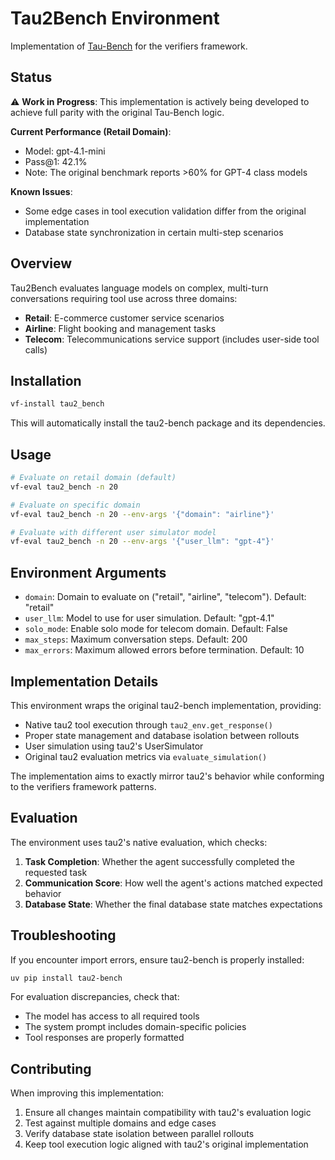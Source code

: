 # Tau2Bench Environment

Implementation of [Tau-Bench](https://github.com/sierra-research/tau2-bench) for the verifiers framework.

## Status

⚠️ **Work in Progress**: This implementation is actively being developed to achieve full parity with the original Tau-Bench logic.

**Current Performance (Retail Domain)**:
- Model: gpt-4.1-mini
- Pass@1: 42.1%
- Note: The original benchmark reports >60% for GPT-4 class models

**Known Issues**:
- Some edge cases in tool execution validation differ from the original implementation
- Database state synchronization in certain multi-step scenarios

## Overview

Tau2Bench evaluates language models on complex, multi-turn conversations requiring tool use across three domains:
- **Retail**: E-commerce customer service scenarios
- **Airline**: Flight booking and management tasks  
- **Telecom**: Telecommunications service support (includes user-side tool calls)

## Installation

```bash
vf-install tau2_bench
```

This will automatically install the tau2-bench package and its dependencies.

## Usage

```bash
# Evaluate on retail domain (default)
vf-eval tau2_bench -n 20

# Evaluate on specific domain
vf-eval tau2_bench -n 20 --env-args '{"domain": "airline"}'

# Evaluate with different user simulator model
vf-eval tau2_bench -n 20 --env-args '{"user_llm": "gpt-4"}'
```

## Environment Arguments

- `domain`: Domain to evaluate on ("retail", "airline", "telecom"). Default: "retail"
- `user_llm`: Model to use for user simulation. Default: "gpt-4.1" 
- `solo_mode`: Enable solo mode for telecom domain. Default: False
- `max_steps`: Maximum conversation steps. Default: 200
- `max_errors`: Maximum allowed errors before termination. Default: 10

## Implementation Details

This environment wraps the original tau2-bench implementation, providing:
- Native tau2 tool execution through `tau2_env.get_response()`
- Proper state management and database isolation between rollouts
- User simulation using tau2's UserSimulator
- Original tau2 evaluation metrics via `evaluate_simulation()`

The implementation aims to exactly mirror tau2's behavior while conforming to the verifiers framework patterns.

## Evaluation

The environment uses tau2's native evaluation, which checks:
1. **Task Completion**: Whether the agent successfully completed the requested task
2. **Communication Score**: How well the agent's actions matched expected behavior
3. **Database State**: Whether the final database state matches expectations

## Troubleshooting

If you encounter import errors, ensure tau2-bench is properly installed:
```bash
uv pip install tau2-bench
```

For evaluation discrepancies, check that:
- The model has access to all required tools
- The system prompt includes domain-specific policies
- Tool responses are properly formatted

## Contributing

When improving this implementation:
1. Ensure all changes maintain compatibility with tau2's evaluation logic
2. Test against multiple domains and edge cases
3. Verify database state isolation between parallel rollouts
4. Keep tool execution logic aligned with tau2's original implementation